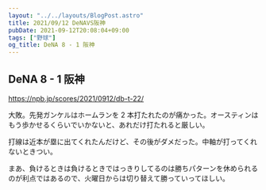 ```yaml
---
layout: "../../layouts/BlogPost.astro"
title: 2021/09/12 DeNAVS阪神
pubDate: 2021-09-12T20:08:04+09:00
tags: ["野球"]
og_title: DeNA 8 - 1 阪神
---
```


## DeNA 8 - 1 阪神

https://npb.jp/scores/2021/0912/db-t-22/

大敗。先発ガンケルはホームランを 2 本打たれたのが痛かった。オースティンはもう歩かせるくらいでいかないと、あれだけ打たれると厳しい。

打線は近本が塁に出てくれたんだけど、その後がダメだった。中軸が打ってくれないときつい。

まあ、負けるときは負けるときではっきりしてるのは勝ちパターンを休められるのが利点ではあるので、火曜日からは切り替えて勝っていってほしい。
